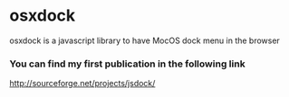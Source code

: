 
# osxdock
osxdock is a javascript library to have MocOS dock menu in the browser 

### You can find my first publication in the following link
http://sourceforge.net/projects/jsdock/
